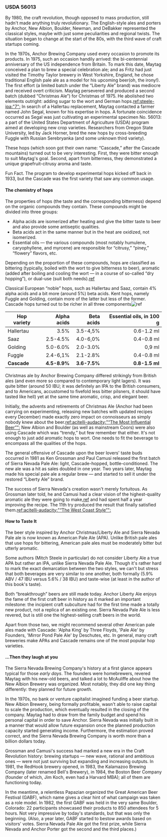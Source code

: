 ### USDA 56013

By 1980, the craft revolution, though opposed to mass production, still hadn't made anything truly revolutionary. The English-style ales and porters by Anchor, New Albion, Boulder, Newman, and DeBakker represented the classical styles, maybe with just some peculiarities and regional twists. The situation began to change at the start of the 80s, with the third wave of craft startups coming.

In the 1970s, Anchor Brewing Company used every occasion to promote its products.  In 1975, such an occasion handily arrived: the bi-centennial anniversary of the US independence from Britain. To mark this date, Maytag conceived a plan to brew a special celebration ale; and as Fritz had just visited the Timothy Taylor brewery in West Yorkshire, England, he chose traditional English pale ale as a model for his upcoming beer(oh, the irony!). The first effort (a limited batch under the “Liberty Ale” brand) was mediocre and received overt criticism. Maytag persevered and produced a second batch (dubbed “Christmas Ale”) for Christmas of 1975. He abolished two elements outright: adding sugar to the wort and German hops.[ref:steele-ipa:"7":]() In search of a Hallertau replacement, Maytag contacted a farmer named John Segal, known for his expertise in hops. A fortunate coincidence occurred as Segal was just cultivating an experimental specimen No. 56013: a part of the United States Department of Agriculture (USDA) program aimed at developing new crop varieties. Researchers from Oregon State University, led by Jack Horner, bred the new hops by cross-breeding Fuggle with Russian Serebryanka (and some unknown third variety).

These hops (which soon got their own name: “Cascade,” after the Cascade mountains) turned out to be very interesting. First, they were bitter enough to suit Maytag's goal. Second, apart from bitterness, they demonstrated a unique grapefruit-citrusy aroma and taste.

Fun Fact. The program to develop experimental hops kicked off back in 1933, but the Cascade was the first variety that saw any common usage.

#### The chemistry of hops

The properties of hops (the taste and the corresponding bitterness) depend on the organic compounds they contain. These compounds might be divided into three groups:
  * Alpha acids are isomerized after heating and give the bitter taste to beer and also provide some antiseptic qualities.
  * Beta acids act in the same manner but in the heat are oxidized, not isomerized.
  * Essential oils — the various compounds (most notably humulene, caryophyllene, and myrcene) are responsible for “citrusy,” “piney,” “flowery” flavors, etc.

Depending on the proportion of these compounds, hops are classified as bittering (typically, boiled with the wort to give bitterness to beer), aromatic (added after boiling and cooling the wort — in a course of so-called “dry hopping”), or dual-use (suit both needs).[ref](https://beermaverick.com/types-of-hops-aroma-noble-bittering-dual-purpose/)

Classical European “noble” hops, such as Hallertau and Saaz, contain 4% alpha acids and a bit more (around 5%) beta acids. Kent hops, namely Fuggle and Golding, contain more of the latter but less of the former. Cascade hops turned out to be richer in all three components![ref](http://www.hopslist.com/)

| Hop variety | Alpha acids   | Beta acids   | Essential oils, in 100 g   |
|-------------|--------------:|-------------:|-------------------------:|
| Hallertau   | 3.5%          | 3.5-4,5%     | 0.6-1.2 ml |
| Saaz        | 2.5-4.5%      | 4.0-6,0%     | 0.4-0.8 ml |
| Golding     | 5.0-6.0%      | 2.0-3.0%     | 0,9 ml     |
| Fuggle      | 2.4-6,1%      | 2.1-2.8%     | 0.4-0.8 ml |
| **Cascade** | **4.5-8.9%**  | **3.6-7.5%** | **0.8-1.5 ml** |

Christmas ale by Anchor Brewing Company differed strikingly from British ales (and even more so compared to contemporary light lagers). It was quite bitter (around 50 IBU; it was definitely an IPA to the British consumers, and to Americans, accustomed to fivefold less bitter pilsners, it should have tasted like hell) yet at the same time aromatic, crisp, and elegant beer.

Initially, the advents and retirements of Christmas Ale (Anchor had been carrying on experimenting, releasing new batches with updated recipes every December) made exactly zero impact on connoisseurs as simply nobody knew about the beer.[ref:acitelli-audacity:"“The Most Influential Beer”":]() New Albion and Boulder (as well as mainstream Coors) were also using Cascade which was “trendy,” but few remember that either. It's not enough to just add aromatic hops to wort. One needs to fit the beverage to encompass all the qualities of the hops.

The general offensive of Cascade upon the beer lovers' taste buds occurred in 1981 as Ken Grossman and Paul Camusi released the first batch of Sierra Nevada Pale Ale: light, Cascade-hopped, bottle-conditioned. The new ale was a hit as sales doubled in one year. Two years later, Maytag made his special pale ale a regular brew — and started to sell it under the restored “Liberty Ale” brand.

The success of Sierra Nevada's creation wasn't merely fortuitous. As Grossman later told, he and Camusi had a clear vision of the highest-quality aromatic ale they were going to make,[ref](https://www.foodandwine.com/beer/craft-beer/25-most-important-american-craft-beers-ever-brewed?slide=ff26a990-6ab3-48f6-9cc0-0b7d3ea33e5b#ff26a990-6ab3-48f6-9cc0-0b7d3ea33e5b) and had spent half a year improving the recipe. The 11th try produced the result that finally satisfied them.[ref:acitelli-audacity:"“The West Coast Style”":]()

#### How to Taste It

The beer style inspired by Anchor Christmas/Liberty Ale and Sierra Nevada Pale ale is now known as American Pale Ale (APA). Unlike British pale ales that use hops for bittering, American pale ales must be moderately bitter but utterly aromatic.

Some authors (Mitch Steele in particular) do not consider Liberty Ale a true APA but rather an IPA, unlike Sierra Nevada Pale Ale. Though it's rather hard to mark the exact demarcation between the two styles, we can't but stress that both beverages are very similar to one another, both formally (5.9% ABV / 47 IBU versus 5.6% / 38 IBU) and taste-wise (at least in the author of this book's taste).

Both “breakthrough” beers are still made today. Anchor Liberty Ale enjoys the fame of the first craft beer in history as it marked an important milestone: the incipient craft subculture had for the first time made a totally new product, not a replica of an existing one. Sierra Nevada Pale Ale is less revered, but is still one the highest-selling craft beers in the world.

Apart from those two, we might recommend several other American pale ales made with Cascade: 'Alpha King' by Three Floyds, 'Pale Ale' by Founders, 'Mirror Pond Pale Ale' by Deschutes, etc. In general, many craft breweries make APAs and Cascade remains one of the most popular hop varieties.

#### …Then they laugh at you

The Sierra Nevada Brewing Company's history at a first glance appears typical for those *early days*. The founders were homebrewers, revered Maytag with his new-old beers, and talked a lot to McAuliffe about how the New Albion Brewery was organized. Most notably, they did one key thing differently: they planned for future growth.

In the 1970s, no bank or venture capitalist imagined funding a beer startup. New Albion Brewery, being formally profitable, wasn't able to raise capital to scale the production, which eventually resulted in the closing of the company. Maytag had to draw from the family budget and spend his personal capital in order to save Anchor. Sierra Nevada was initially built in a manner that would allow future expansion once the planned production capacity started generating income. Furthermore, the estimation proved correct, and the Sierra Nevada Brewing Company is worth more than a billion dollars today.

Grossman and Camusi's success had marked a new era in the Craft Revolution history: brewing startups — new wave, rational and ambitious ones — were not just surviving but expanding and increasing outputs. In 1981, the RedHook brewery opened, in 1983, the Kalamazoo Brewing Company (later renamed Bell's Brewery), in 1984, the Boston Beer Company (founder of which, Jim Koch, even had a Harvard MBA); all of them are functioning today.

In the meantime, a relentless Papazian organized the Great American Beer Festival (GABF), which name gives a clear hint of what campaign was taken as a role model. In 1982, the first GABF was held in the very same Boulder, Colorado: 22 participants showcased their products to 850 attendees for 5 hours. Not very impressive by today's standards, but that was only the beginning. (Also, a year later, GABF started to bestow awards based on visitors' votes. Sierra Nevada Pale Ale got the first prize, while Sierra Nevada and Anchor Porter got the second and the third places.)